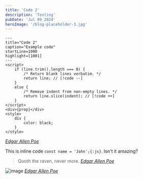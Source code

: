 ```yaml
---
title: 'Code 2'
description: 'Testing'
pubDate: 'Jul 09 2024'
heroImage: '/blog-placeholder-3.jpg'
---
```


```svelte meta="---"
---
title="Code 2"
caption="Example code"
startLine=1000
highlight=[1001]
---
<script>
    if (line.trim().length === 0) {
        /* Return blank lines verbatim. */
        return line; // [!code --]
    }
    else {
        /* Remove indent from non-empty lines. */
        return line.slice(indent); // [!code ++]
    }
</script>
<div>{prop}</div>
<style>
    div {
        color: black;
    }
</style>
```
<cite>[Edgar Allen Poe](http://www.google.com)</cite>

This is inline code `const name = 'John';{:js}`. Isn't it amazing?

> Quoth the raven, never more.
> <cite>[Edgar Allen Poe](http://www.google.com)</cite>

![image](/blog-placeholder-2.jpg)
<cite>[Edgar Allen Poe](http://www.google.com)</cite>